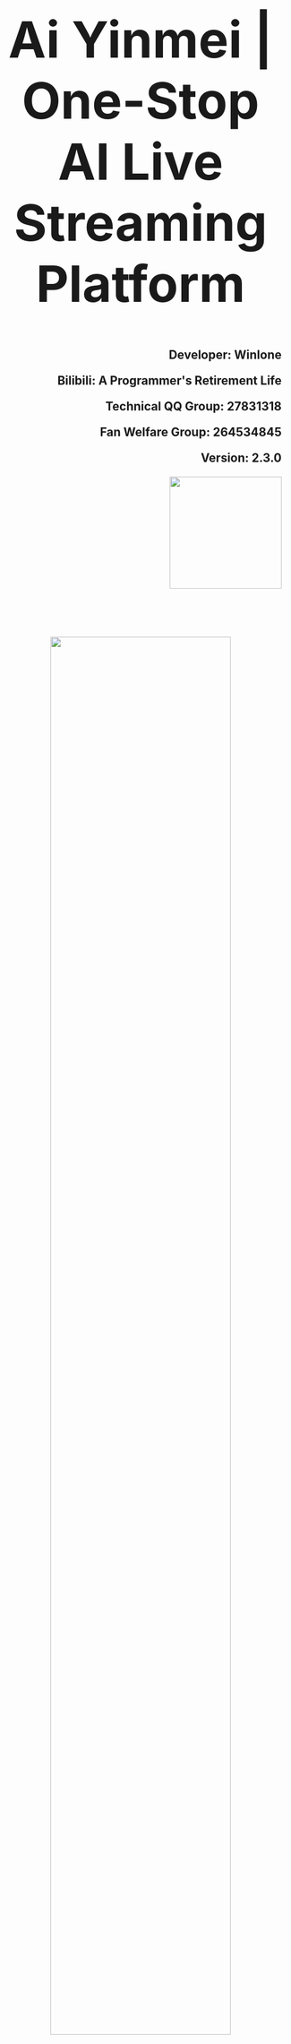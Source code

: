 <h1 align="center" style="font-weight: bold; font-size: 90px;">Ai Yinmei | One-Stop AI Live Streaming Platform</h1>

<p align="right" style="font-weight: bold; font-size: 1.5em">Developer: Winlone</p>
<p align="right" style="font-weight: bold; font-size: 1.5em">Bilibili: A Programmer's Retirement Life</p>
<p align="right" style="font-weight: bold; font-size: 1.5em">Technical QQ Group: 27831318</p>
<p align="right" style="font-weight: bold; font-size: 1.5em">Fan Welfare Group: 264534845</p>
<p align="right" style="font-weight: bold; font-size: 1.5em">Version: 2.3.0</p>
<p align="right" style="font-weight: bold; font-size: 1.5em"><img src="https://www.yinmei.vip/images/logo.png" width="200px"/></p>
<br/><br/><br/>

<p align="center"><img src="https://www.yinmei.vip/images/%E7%9B%B4%E6%92%AD%E9%97%B4%E5%B0%81%E9%9D%A2.png" width="80%"/></p>

## Lanuage
[[中文](https://github.com/worm128/AI-YinMei) | [EN](https://github.com/worm128/AI-YinMei/blob/master/EN-README.md)]

## Official Website
[https://www.yinmei.vip/](https://www.yinmei.vip/#/en/)

## Project Statement
**Open Source Version: 1.8.1**
Note: This version is open source on GitHub, but it does not have a backend management interface.
**Full Version: 2.3.0**
Note: This version includes a complete backend management interface, intent analysis, sentiment analysis, voiceprint recognition, diffuse thinking, a points system, a user system, and other features. A download link is available on the official website. The full version is not open source.

## Project Download
**Yinmei Integration Package Download Address:**
Baidu Netdisk Group: Please add the group ID in "Baidu Netdisk -> Messages"
Baidu Netdisk Group 1: 930109408 (Full)
Baidu Netdisk Group 2: 939447713 (Full)
Baidu Netdisk Group 3: 945900295
Baidu Netdisk Group 4: 969208563
**Quark:**
Quark Group 1: 1231405830
Quark Group 2: 428937868
**Function Integration Package Download (6):**
Download Path: Artificial Intelligence -> yinmei-all
Desktop Pet 2.0 yinmei-desktop-plus, TTS speech synthesis GPT-SoVITS-versions 1.0 and 2.0, porn detection public-NSFW-y-distinguish, painting stable-diffusion-webui, Live2D skin
**Yinmei Core [Version Iteration]:**
Download Path: Artificial Intelligence -> Yinmei Core
Yinmei Development Documentation: Artificial Intelligence -> Yinmei Development Documentation

## Quick Configuration
> Configure the following two settings to start chatting immediately.

1. [Configure Chat](https://www.yinmei.vip/#/yinmei-core?id=_2, General AI Chat)
2. [Configure Voice](https://www.yinmei.vip/#/yinmei-core?id=_2, Voice Synthesis)
3. [Start a Conversation](https://www.yinmei.vip/#/yinmei-core?id=_23, Chat Conversation)

## Feature Overview
- **Long-Term Memory:** Yinmei Core, yinmei-analysis
- **Short-term Memory:** Yinmei Core, MongoDB
- **Intent Analysis:** Yinmei Core, yinmei-analysis
- **Points:** Yinmei Core, MongoDB
- **Diffusive Thinking:** Yinmei Core, yinmei-analysis, neo4j
- **Chatting:** Yinmei Core, Selection: Alibaba Bailian, Zhipu Qingyan, Tencent Hunyuan, Baidu Cloud Service, DeepSeek, OneApi, Xinference, FastGPT
- **Knowledge Base:** Yinmei Core, FastGPT [plug-in compatible, does not use FastGPT language model], Xinference, m3e
- **Speech:** Yinmei Core, GPT-SoVITS1.zip, GPT-SoVITS-v2.zip
- **Singing:** Yinmei Core, yinmei-music.zip, NeteaseCloudMusicApi.zip
- **Painting:** Yinmei Core, stable-diffusion-webui.zip, public-NSFW-y-distinguish.zip [optional]
- **Image Search:** Yinmei Core, public-NSFW-y-distinguish.zip [optional]
- **Search:** Yinmei Core, VPN [optional]
- **Skins:** Yinmei Core, Yinmei Table Pet [optional], vtube studio [optional]
- **Dancing:** Yinmei Core, OBS, local video
- **Emojis:** Yinmei Core, Yinmei Table Pet [optional], vtube studio [optional]
- **Banmu:** Yinmei Core, Bilibili, QQ Bot: napcat
- **Automated Lottery:** Yinmei Core, MongoDB
- **MCP + Custom Code:** Yinmei Core, MongoDB

## Command Description
**1. Basic Commands:**
1.1 Add "\" for example "\I'm chatting in the livestream." This will prevent the AI from responding to user content.

**2. Singing Function:**

2.1 Enter "sing" + song title, and Yinmei will learn to sing based on the song title you enter. You can also enter open-ended topics like "Yinmei, recommend me the best anime song," and Yinmei will intelligently select a song for you to sing.

2.2 To change songs, enter "Cut Song" to skip the current song and move directly to the next one.

2.3 Enter "Stop Learning Song," and Yinmei will terminate the current song and move on to the next one.

**3. Drawing Function:**

3.1 Enter "drawing" + picture title, and Yinmei will draw in real time based on the drawing prompt you enter.

3.2 You can also enter open-ended topics like "Yinmei, draw me the ugliest little turtle egg," and Yinmei will intelligently generate drawing prompts for you to draw.

**4. Dance Function:**

4.1 Enter "video + dance name". Dances are as follows:

Secretary Dance, Subject Three, Girl Group Dance, Social Dance

Guagua Dance, Ma Baoguo, Anime, Sese

Cai Xukun, Gangnam Style, Chipi, Yinmei

Directly enter "video" for a random dance.

4.2 To stop dancing, enter "Stop Video."

**5. Emoji Function:**

Enter "emoji + name." "emoji + random" is a random emoji. You can guess the emoji yourself, for example, "crying, laughing, sticking out tongue."

**6. Scene Switching Function:**

6.1 Enter "Switch + Scene Name": Pink Room, Shrine, Coastal Flower Shop, Flower Room, Morning Room.

6.2 The system intelligently determines the time to switch between morning and evening scenes.

**7. Dress-Up Function:**

Enter "Outfit + Outfit Name": Plain Clothes, Wings of Love, Youthful Cat Girl, Glasses Cat Girl

**8. Image Search Function:** Enter "search image + keyword"

**9. Search Information Function:**
Enter "search + keyword"

## Technical Architecture
![Technical Architecture.png](https://github.com/user-attachments/assets/2c3a672b-cc24-4601-b63e-f9e5a849fba2)

## Quick Start
**Download Package:**
Download Path: In the "YinMei Core" folder
Application Package: AI-YinMei-v2.2.0.zip
**Startup Method:**
Double-click to launch "start.bat" or "yinmei-core-api.exe"

![0.png](https://www.yinmei.vip/images/%E5%90%9F%E7%BE%8E%E6%A0%B8%E5%BF%83/0.png)

> Successfully started: Admin backend address

![00.png](https://www.yinmei.vip/images/%E5%90%9F%E7%BE%8E%E6%A0%B8%E5%BF%83/00.png)  

**Access URL:** http://127.0.0.1:9000
